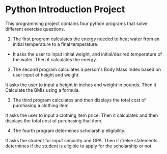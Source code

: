 # Python Introduction Project
This programming project contains four python programs that solve different exercise questions.
1. The first program calculates the energy needed to heat water from an initial temperature to a final temperature.

- It asks the user to input initial weight,  and initial/desired temperature of the water.  Then it calculates the energy. 

2. The second program calculates a person's Body Mass Index based on user input of height and weight.

It asks the user to input a height in inches and weight in pounds. Then it Calculate the BMIs using a formula.

3. The third program calculates and then displays the total cost of purchasing a clothing item.

It asks the user to input a clothing item price. Then it calculates and then displays the total cost of purchasing that item.

4. The fourth program determines scholarship eligibility.

It asks the student for input seniority and GPA. Then if if/else statements determines if the student is eligible to apply for the scholarship or not.
